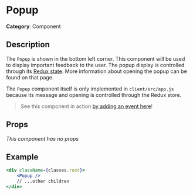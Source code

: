 # Popup

**Category**: Component

## Description

The `Popup` is shown in the bottom left corner. This component will be used to display important feedback to the user. The popup display is controlled through its [Redux state](../../redux.md). More information about opening the popup can be found on that page.

The `Popup` component itself is only implemented in `client/src/app.js` because its message and opening is controlled through the Redux store.

> See this component in action [by adding an event here](https://staging.tams.club/edit/events)!

## Props

_This component has no props_

## Example

```jsx title="client/src/app.js"
<div className={classes.root}>
    <Popup />
    // ...other children
</div>
```
